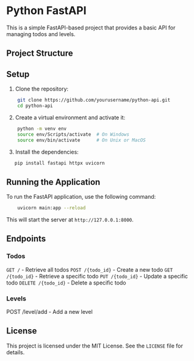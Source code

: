 # Python FastAPI

This is a simple FastAPI-based project that provides a basic API for managing todos and levels.

## Project Structure


## Setup

1. Clone the repository:
```sh
    git clone https://github.com/yourusername/python-api.git
    cd python-api
```

2. Create a virtual environment and activate it:
```sh
    python -m venv env
    source env/Scripts/activate  # On Windows
    source env/bin/activate      # On Unix or MacOS
```

3. Install the dependencies:
 ```sh
    pip install fastapi httpx uvicorn
```

## Running the Application

To run the FastAPI application, use the following command:
```sh
    uvicorn main:app --reload
```

This will start the server at `http://127.0.0.1:8000`.

## Endpoints

### Todos

`GET /` - Retrieve all todos
`POST /{todo_id}` - Create a new todo
`GET /{todo_id}` - Retrieve a specific todo
`PUT /{todo_id}` - Update a specific todo
`DELETE /{todo_id}` - Delete a specific todo

### Levels

POST /level/add - Add a new level

## License
This project is licensed under the MIT License. See the `LICENSE` file for details.